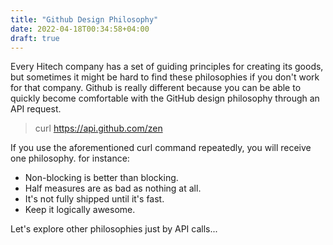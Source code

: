 ```yaml
---
title: "Github Design Philosophy"
date: 2022-04-18T00:34:58+04:00
draft: true
---
```


Every Hitech company has a set of guiding principles for creating its goods, but sometimes it might be hard to find these philosophies 
if you don't work for that company. Github is really different because you can be able to quickly become 
comfortable with the GitHub design philosophy through an API request.

> curl https://api.github.com/zen

If you use the aforementioned curl command repeatedly, you will receive one philosophy. for instance:

* Non-blocking is better than blocking.
* Half measures are as bad as nothing at all.
* It's not fully shipped until it's fast.
* Keep it logically awesome.

Let's explore other philosophies just by API calls...
